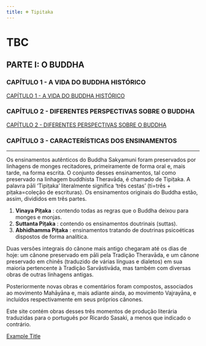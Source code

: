 ```yaml
---
title: ☸ Tipitaka
---
```

  

# TBC

## PARTE I: O BUDDHA

### CAPÍTULO 1 - A VIDA DO BUDDHA HISTÓRICO
[CAPÍTULO 1 - A VIDA DO BUDDHA HISTÓRICO](CAPÍTULO%201%20-%20A%20VIDA%20DO%20BUDDHA%20HISTÓRICO.md)

### CAPÍTULO 2 - DIFERENTES PERSPECTIVAS SOBRE O BUDDHA
[CAPÍTULO 2 - DIFERENTES PERSPECTIVAS SOBRE O BUDDHA](CAPÍTULO%202%20-%20DIFERENTES%20PERSPECTIVAS%20SOBRE%20O%20BUDDHA.md)

### CAPÍTULO 3 - CARACTERÍSTICAS DOS ENSINAMENTOS

  

---

Os ensinamentos autênticos do Buddha Sakyamuni foram preservados por linhagens de monges recitadores, primeiramente de forma oral e, mais tarde, na forma escrita. O conjunto desses ensinamentos, tal como preservado na linhagem buddhista Theravāda, é chamado de Tipiṭaka. A palavra pāli ‘Tipiṭaka’ literalmente significa ‘três cestas’ (ti=três + piṭaka=coleção de escrituras). Os ensinamentos originais do Buddha estão, assim, divididos em três partes.

1. **Vinaya Piṭaka** : contendo todas as regras que o Buddha deixou para monges e monjas.  
2. **Suttanta Piṭaka** : contendo os ensinamentos doutrinais (suttas).  
3. **Abhidhamma Piṭaka** : ensinamentos tratando de doutrinas psicoéticas dispostos de forma analítica.

Duas versões integrais do cânone mais antigo chegaram até os dias de hoje: um cânone preservado em pāli pela Tradição Theravāda, e um cânone preservado em chinês (traduzido de várias línguas e dialetos) em sua maioria pertencente à Tradição Sarvāstivāda, mas também com diversas obras de outras linhagens antigas.

Posteriormente novas obras e comentários foram compostos, associados ao movimento Mahāyāna e, mais adiante ainda, ao movimento Vajrayāna, e incluídos respectivamente em seus próprios cânones.

Este site contém obras desses três momentos de produção literária traduzidas para o português por Ricardo Sasaki, a menos que indicado o contrário.

[Example Title](Example%20Title.md)